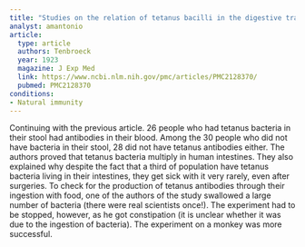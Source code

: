 ```yaml
---
title: "Studies on the relation of tetanus bacilli in the digestive tract to tetanus antitoxin in the blood"
analyst: amantonio
article:
  type: article
  authors: Tenbroeck
  year: 1923
  magazine: J Exp Med
  link: https://www.ncbi.nlm.nih.gov/pmc/articles/PMC2128370/
  pubmed: PMC2128370
conditions:
- Natural immunity
---
```


Continuing with the previous article. 26 people who had tetanus bacteria in their stool had antibodies in their blood.
Among the 30 people who did not have bacteria in their stool, 28 did not have tetanus antibodies either. The authors proved that tetanus bacteria multiply in human intestines. They also explained why despite the fact that a third of population have tetanus bacteria living in their intestines, they get sick with it very rarely, even after surgeries.
To check for the production of tetanus antibodies through their ingestion with food, one of the authors of the study swallowed a large number of bacteria (there were real scientists once!). The experiment had to be stopped, however, as he got constipation (it is unclear whether it was due to the ingestion of bacteria). The experiment on a monkey was more successful.
